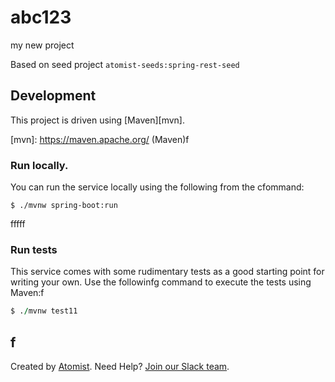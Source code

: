 # abc123
my new project

Based on seed project `atomist-seeds:spring-rest-seed`

## Development

This project is driven using [Maven][mvn].

[mvn]: https://maven.apache.org/ (Maven)f

### Run locally.

You can run the service locally using the following from the cfommand:

```ff
$ ./mvnw spring-boot:run
```
fffff
### Run tests

This service comes with some rudimentary tests as a good starting
point for writing your own.  Use the followinfg command to execute the
tests using Maven:f

```f
$ ./mvnw test11
```
f
---

Created by [Atomist][atomist].
Need Help?  [Join our Slack team][slack].

[atomist]: https://www.atomist.com/ (Atomist - How Teams Deliver Software)
[slack]: https://join.atomist.com/ (Atomist Community Slack Workspace)
